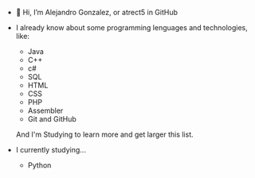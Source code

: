 - 👋 Hi, I’m Alejandro Gonzalez, or atrect5 in GitHub
- I already know about some programming lenguages and technologies, like:
    - Java
    - C++
    - c#
    - SQL
    - HTML
    - CSS
    - PHP
    - Assembler
    - Git and GitHub
        
  And I'm Studying to learn more and get larger this list.  
  
  
- I currently studying...
    - Python
<!---
- 👀 I’m interested in 
- 💞️ I’m looking to collaborate on ...
- 📫 How to reach me ...
- 😄 Pronouns: ...
- ⚡ Fun fact: ...


atrect-5/atrect-5 is a ✨ special ✨ repository because its `README.md` (this file) appears on your GitHub profile.
You can click the Preview link to take a look at your changes.
--->

